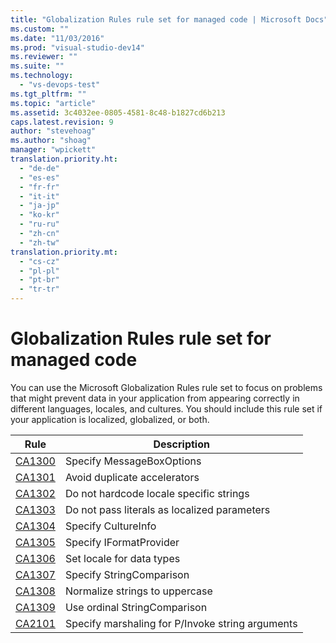```yaml
---
title: "Globalization Rules rule set for managed code | Microsoft Docs"
ms.custom: ""
ms.date: "11/03/2016"
ms.prod: "visual-studio-dev14"
ms.reviewer: ""
ms.suite: ""
ms.technology: 
  - "vs-devops-test"
ms.tgt_pltfrm: ""
ms.topic: "article"
ms.assetid: 3c4032ee-0805-4581-8c48-b1827cd6b213
caps.latest.revision: 9
author: "stevehoag"
ms.author: "shoag"
manager: "wpickett"
translation.priority.ht: 
  - "de-de"
  - "es-es"
  - "fr-fr"
  - "it-it"
  - "ja-jp"
  - "ko-kr"
  - "ru-ru"
  - "zh-cn"
  - "zh-tw"
translation.priority.mt: 
  - "cs-cz"
  - "pl-pl"
  - "pt-br"
  - "tr-tr"
---
```

# Globalization Rules rule set for managed code
You can use the Microsoft Globalization Rules rule set to focus on problems that might prevent data in your application from appearing correctly in different languages, locales, and cultures. You should include this rule set if your application is localized, globalized, or both.  
  
|Rule|Description|  
|----------|-----------------|  
|[CA1300](../code-quality/ca1300-specify-messageboxoptions.md)|Specify MessageBoxOptions|  
|[CA1301](../code-quality/ca1301-avoid-duplicate-accelerators.md)|Avoid duplicate accelerators|  
|[CA1302](../code-quality/ca1302-do-not-hardcode-locale-specific-strings.md)|Do not hardcode locale specific strings|  
|[CA1303](../code-quality/ca1303-do-not-pass-literals-as-localized-parameters.md)|Do not pass literals as localized parameters|  
|[CA1304](../code-quality/ca1304-specify-cultureinfo.md)|Specify CultureInfo|  
|[CA1305](../code-quality/ca1305-specify-iformatprovider.md)|Specify IFormatProvider|  
|[CA1306](../code-quality/ca1306-set-locale-for-data-types.md)|Set locale for data types|  
|[CA1307](../code-quality/ca1307-specify-stringcomparison.md)|Specify StringComparison|  
|[CA1308](../code-quality/ca1308-normalize-strings-to-uppercase.md)|Normalize strings to uppercase|  
|[CA1309](../code-quality/ca1309-use-ordinal-stringcomparison.md)|Use ordinal StringComparison|  
|[CA2101](../code-quality/ca2101-specify-marshaling-for-p-invoke-string-arguments.md)|Specify marshaling for P/Invoke string arguments|